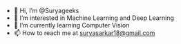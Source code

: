 - 👋 Hi, I’m @Suryageeks
- 👀 I’m interested in Machine Learning and Deep Learning
- 🌱 I’m currently learning Computer Vision
- 📫 How to reach me at suryasarkar18@gmail.com

<!---
Suryageeks/Suryageeks is a ✨ special ✨ repository because its `README.md` (this file) appears on your GitHub profile.
You can click the Preview link to take a look at your changes.
--->
